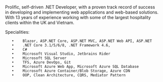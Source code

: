 Prolific, self-driven .NET Developer, with a proven track record of success in developing and implementing web applications and web-based solutions. With 13 years of experience working with some of the largest hospitality clients within the UK and Vietnam.

Specialities:

       •	Blazor, ASP.NET Core, ASP.NET MVC, ASP.NET Web API, ASP.NET
       •	.NET Core 3.1/5/6/8, .NET Framework 4.6, 
       •	C#
       •	Microsoft Visual Studio, Jetbrains Rider
       •	Microsoft SQL Server
       •	TFS, Azure DevOps, Git
       •	Microsoft Azure Web App, Microsoft Azure SQL Database
       •	Microsoft Azure Container/Blob Storage, Azure CDN
       •	OOP, Clean Architecture, CQRS, Mediator Pattern

<!---
chris-hellon/chris-hellon is a ✨ special ✨ repository because its `README.md` (this file) appears on your GitHub profile.
You can click the Preview link to take a look at your changes.
--->
